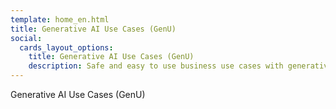 ```yaml
---
template: home_en.html
title: Generative AI Use Cases (GenU)
social:
  cards_layout_options:
    title: Generative AI Use Cases (GenU)
    description: Safe and easy to use business use cases with generative AI
---
```


Generative AI Use Cases (GenU)
